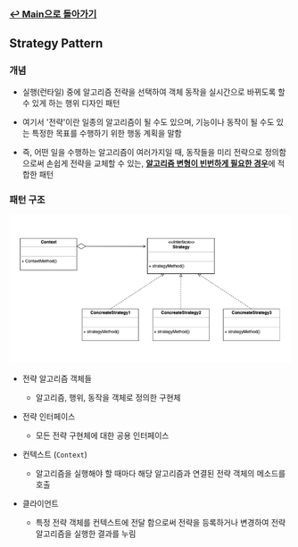 ### [↩ Main으로 돌아가기](../../README.md)

## Strategy Pattern

### 개념

- 실행(런타일) 중에 알고리즘 전략을 선택하여 객체 동작을 실시간으로 바뀌도록 할 수 있게 하는 행위 디자인 패턴
- 여기서 '전략'이란 일종의 알고리즘이 될 수도 있으며, 기능이나 동작이 될 수도 있는 특정한 목표를 수행하기 위한 행동 계획을 말함

- 즉, 어떤 일을 수행하는 알고리즘이 여러가지일 때, 동작들을 미리 전략으로 정의함으로써 손쉽게 전략을 교체할 수 있는, <u>**알고리즘 변형이 빈번하게 필요한 경우**</u>에 적합한 패턴

### 패턴 구조

<div align="center">
  <img src="../../image/strategy.png">
</div>

- 전략 알고리즘 객체들

  - 알고리즘, 행위, 동작을 객체로 정의한 구현체

- 전략 인터페이스

  - 모든 전략 구현체에 대한 공용 인터페이스

- 컨텍스트 (`Context`)

  - 알고리즘을 실행해야 할 때마다 해당 알고리즘과 연결된 전략 객체의 메소드를 호출

- 클라이언트

  - 특정 전략 객체를 컨텍스트에 전달 함으로써 전략을 등록하거나 변경하여 전략 알고리즘을 실행한 결과를 누림
